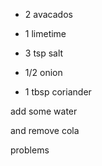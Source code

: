 
* 2 avacados
* 1 limetime
* 3 tsp salt

* 1/2 onion
* 1 tbsp coriander



add some water 

and remove cola

problems
